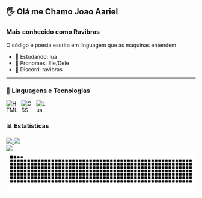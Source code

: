 ## 🖐 Olá me Chamo Joao Aariel
### Mais conhecido como Ravibras
O código é poesia escrita em linguagem que as máquinas entendem
- 🌾 Estudando: lua
- 👲 Pronomes: Ele/Dele
- 💬 Discord: ravibras
---
### 🤖 Linguagens e Tecnologias

<img 
    align="left" 
    alt="HTML"
    title="HTML" 
    width="30px" 
    style="padding-right: 10px;" 
    src="https://cdn.jsdelivr.net/gh/devicons/devicon@latest/icons/html5/html5-original.svg" 
/>
<img 
    align="left" 
    alt="CSS" 
    title="CSS"
    width="30px" 
    style="padding-right: 10px;" 
    src="https://cdn.jsdelivr.net/gh/devicons/devicon@latest/icons/css3/css3-original.svg" 
/>
<img 
    align="left" 
    alt="Lua" 
    title="Lua"
    width="30px" 
    style="padding-right: 10px;" 
    src="https://www.svgrepo.com/download/508927/lua02.svg" 
/>

<br/>
<br/>

### 📊 Estatísticas
<div>
  <a href="https://github.com/Ravibras">
  <img height="180em" src="https://github-readme-stats.vercel.app/api?username=Ravibras&show_icons=true&theme=dark&include_all_commits=true&count_private=true"/>
  <img height="180em" src="https://github-readme-stats.vercel.app/api/top-langs/?username=Ravibras&layout=compact&langs_count=16&theme=dark"/>
</div>
<div> 
 <a href="[https://www.instagram.com/ailtonziton.ip/" target="_blank"><img src="https://img.shields.io/badge/-Instagram-%23E4405F?style=for-the-badge&logo=instagram&logoColor=white](https://www.instagram.com/joao_ariel13/)" target="_blank"></a>
</div>

<picture align="center">
  <source media="(prefers-color-scheme: dark)" srcset="https://raw.githubusercontent.com/Ravibras/Ravibras/output/github-contribution-grid-snake-dark.svg">
  <source media="(prefers-color-scheme: light)" srcset="https://raw.githubusercontent.com/Ravibras/Ravibras/output/github-contribution-grid-snake-dark.svg">
  <img align="center" alt="github contribution grid snake animation" src="https://raw.githubusercontent.com/Ravibras/Ravibras/output/github-contribution-grid-snake.svg">
</picture>
